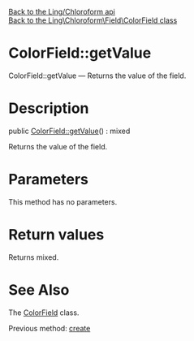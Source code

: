 [Back to the Ling/Chloroform api](https://github.com/lingtalfi/Chloroform/blob/master/doc/api/Ling/Chloroform.md)<br>
[Back to the Ling\Chloroform\Field\ColorField class](https://github.com/lingtalfi/Chloroform/blob/master/doc/api/Ling/Chloroform/Field/ColorField.md)


ColorField::getValue
================



ColorField::getValue — Returns the value of the field.




Description
================


public [ColorField::getValue](https://github.com/lingtalfi/Chloroform/blob/master/doc/api/Ling/Chloroform/Field/ColorField/getValue.md)() : mixed




Returns the value of the field.




Parameters
================

This method has no parameters.


Return values
================

Returns mixed.








See Also
================

The [ColorField](https://github.com/lingtalfi/Chloroform/blob/master/doc/api/Ling/Chloroform/Field/ColorField.md) class.

Previous method: [create](https://github.com/lingtalfi/Chloroform/blob/master/doc/api/Ling/Chloroform/Field/ColorField/create.md)<br>

